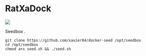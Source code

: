 # RatXaDock

![](https://img.shields.io/github/repo-size/xavier84/docker-seed.svg?style=plastic&logo=Linux)

Seedbox .

```
git clone https://github.com/xavier84/docker-seed /opt/seedbox
cd /opt/seedbox
chmod a+x seed.sh && ./seed.sh
````
